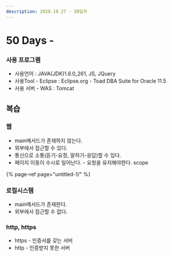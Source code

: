 ```yaml
---
description: 2020.10.27 - 50일차
---
```


# 50 Days -

### 사용 프로그램

* 사용언어 : JAVA\(JDK\)1.8.0\_261, JS, JQuery
* 사용Tool  - Eclipse : Eclipse.org - Toad DBA Suite for Oracle 11.5
* 사용 서버 - WAS : Tomcat

## 복습

### 웹

* main메서드가 존재하지 않는다.
* 외부에서 접근할 수 있다.
* 통신으로 소통\(듣기-요청, 말하기-응답\)할 수 있다.
* 페이지 이동이 수시로 일어난다. - 요청을 유지해야한다. scope

{% page-ref page="untitled-1/" %}

### 로컬시스템

* main메서드가 존재한다.
* 외부에서 접근할 수 없다.

### http, https

* https - 인증서를 갖는 서버
* http - 인증받지 못한 서버



